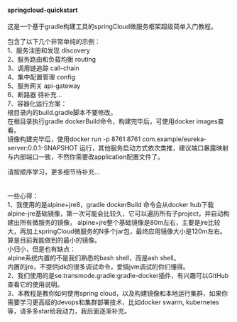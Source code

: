 #### springcloud-quickstart
 这是一个基于gradle构建工具的springCloud微服务框架超级简单入门教程。
 
 
包含了以下几个非常单纯的示例：<br/>
1、服务注册和发现 discovery <br/>
2、服务路由和负载均衡 routing <br/>
3、调用链追踪 call-chain <br/>
4、集中配置管理 config <br/>
5、服务网关 api-gateway<br/>
6、断路器 待补充...<br/>
7、容器化运行方案：<br/>
    根目录内的build.gradle脚本不要修改。<br/>
    在根目录执行gradle dockerBuild命令，构建完毕后，可使用docker images查看。 <br/>
    镜像构建完毕后，使用docker run -p 8761:8761 com.example/eureka-server:0.0.1-SNAPSHOT 运行，其他服务启动方式依次类推，建议端口暴露映射与内部端口一致，不然你需要改application配置文件了。
    

请按顺序学习，更多细节待补充...
<br/><br/><br/>
一些心得：<br/>
1、我使用的是alpine+jre8，gradle dockerBuild 命令会从docker hub下载alpine-jre基础镜像，第一次可能会比较久，它可以遍历所有子project，并自动构建出所有微服务的镜像，
    alpine+jre整个基础镜像是80m左右，主要是jre比较大，再加上springCloud微服务的N多个jar包，最终应用镜像大小是120m左右。算是目前我能做到的最小的镜像。<br/>
    小归小，但是也有缺点：<br/>
    alpine系统内置的不是我们熟悉的bash shell，而是ash shell。<br/>
    内置的jre，不提供jdk的很多调试命令，爱搞jvm调试的你们懂得。<br/>
2、我们使用的是se.transmode.gradle:gradle-docker插件，有兴趣可以GitHub查看它的使用说明。<br/>
3、本教程是教你如何使用spring cloud，以及构建镜像和本地运行集群，如果你需要学习更高级的devops和集群部署技术，比如docker swarm, kubernetes等，请多多star给我动力，我后面逐渐补充。